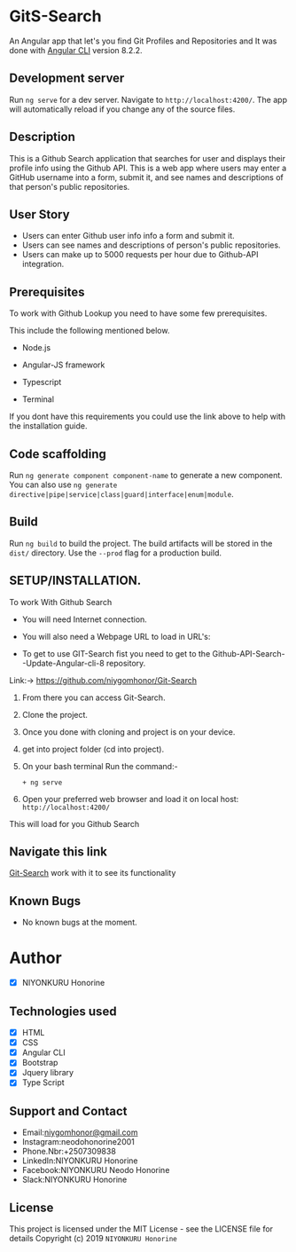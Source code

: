 # GitS-Search

An Angular app that let's you find Git Profiles and Repositories and 
It was done with [Angular CLI](https://github.com/angular/angular-cli) version 8.2.2.

## Development server

Run `ng serve` for a dev server. Navigate to `http://localhost:4200/`. The app will automatically reload if you change any of the source files.

##  Description
This is a Github Search application that searches for user and displays their profile info using the Github API.
This is a web app where users may enter a GitHub username into a form, submit it, and see names and descriptions of that person's public repositories.

##  User Story

+  Users can enter Github user info info a form and submit it.
+  Users can see names and descriptions of person's public repositories.
+  Users can make up to 5000 requests per hour due to Github-API integration.

##  Prerequisites

To work with Github Lookup you need to have some few prerequisites.

This include the following mentioned below.

+  Node.js

+  Angular-JS framework

+  Typescript

+  Terminal

If you dont have this requirements you could use the link above to help with the installation guide.
## Code scaffolding

Run `ng generate component component-name` to generate a new component. You can also use `ng generate directive|pipe|service|class|guard|interface|enum|module`.

## Build

Run `ng build` to build the project. The build artifacts will be stored in the `dist/` directory. Use the `--prod` flag for a production build.

## SETUP/INSTALLATION.
To work With Github Search

+  You will need Internet connection.

+  You will also need a Webpage URL to load in URL's:

+ To get to use GIT-Search fist you need to get to the Github-API-Search--Update-Angular-cli-8 repository.

Link:-> https://github.com/niygomhonor/Git-Search

1. From there you can access Git-Search.

2. Clone the project.

3.  Once you done with cloning and project is on your device.

4. get into project folder (cd into project).

5. On your bash terminal Run the command:-

       + ng serve
6. Open your preferred web browser and load it on local host:
     `http://localhost:4200/`

This will load for you Github Search 

##  Navigate this link 

[Git-Search](https://niygomhonor.github.io/Git-Search/) work with it to see its functionality

## Known Bugs

+ No known bugs at the moment.

 #  Author

- [x] NIYONKURU Honorine

## Technologies used

 - [x]  HTML
 - [x]  CSS
 - [x]  Angular CLI
 - [x]  Bootstrap
 - [x]  Jquery library
 - [x]  Type Script

## Support and Contact

  -  Email:niygomhonor@gmail.com
  -  Instagram:neodohonorine2001
  -  Phone.Nbr:+2507309838
  -  LinkedIn:NIYONKURU Honorine
  -  Facebook:NIYONKURU Neodo Honorine
  -  Slack:NIYONKURU Honorine


##  License

This project is licensed under the MIT License - see the LICENSE file for details Copyright (c) 2019 `NIYONKURU Honorine`

